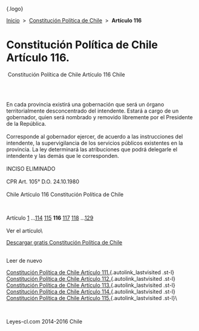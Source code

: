 <div class="wrapper">

[](/index.htm){.logo}
<div class="breadcrumbs">

[Inicio](/index.htm)  &gt;  [Constitución Política de
Chile](/constitucion_politica_de_chile.htm "Constitución Política de Chile")
 &gt;  **Artículo 116**

</div>

<div class="middle">

<div class="container">

Constitución Política de Chile\
Artículo 116.
===============================

<div id="goser">

</div>

﻿
Constitución Política de Chile Artículo 116 Chile

\
﻿
<div id="squareAds">

</div>

<div id="statya">

En cada provincia existirá una gobernación que será un órgano
territorialmente desconcentrado del intendente. Estará a cargo de un
gobernador, quien será nombrado y removido libremente por el Presidente
de la República.\
\
Corresponde al gobernador ejercer, de acuerdo a las instrucciones del
intendente, la supervigilancia de los servicios públicos existentes en
la provincia. La ley determinará las atribuciones que podrá delegarle el
intendente y las demás que le corresponden.\
\
INCISO ELIMINADO\
\
CPR Art. 105° D.O. 24.10.1980\
\
Chile Artículo 116 Constitución Política de Chile

</div>

﻿
<div id="ads1">

</div>

<div class="breadstat">

Artículo
[1](/constitucion_politica_de_chile/1.htm) ...[114](/constitucion_politica_de_chile/114.htm) [115](/constitucion_politica_de_chile/115.htm) **116** [117](/constitucion_politica_de_chile/117.htm) [118](/constitucion_politica_de_chile/118.htm) ...[129](/constitucion_politica_de_chile/129.htm) \
\
Ver el artículo\

</div>

[Descargar gratis Constitución Política de
Chile](/constitucion_politica_de_chile/download.htm "Descargar gratis Constitución Política de Chile")
﻿
<div style="clear: left">

</div>

\
Leer de nuevo

[Constitución Política de Chile Artículo
111.](/constitucion_politica_de_chile/111.htm){.autolink_lastvisited
.st-l} [Constitución Política de Chile Artículo
112.](/constitucion_politica_de_chile/112.htm){.autolink_lastvisited
.st-l} [Constitución Política de Chile Artículo
113.](/constitucion_politica_de_chile/113.htm){.autolink_lastvisited
.st-l} [Constitución Política de Chile Artículo
114.](/constitucion_politica_de_chile/114.htm){.autolink_lastvisited
.st-l} [Constitución Política de Chile Artículo
115.](/constitucion_politica_de_chile/115.htm){.autolink_lastvisited
.st-l}\

</div>

﻿
<div id="LeftAds">

</div>

</div>

Leyes-cl.com 2014-2016 Chile

</div>
